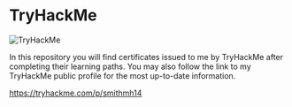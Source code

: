# TryHackMe

<img src="https://tryhackme-badges.s3.amazonaws.com/smithmh14.png" alt="TryHackMe">

In this repository you will find certificates issued to me by TryHackMe after completing their learning paths.  You may also follow the link to my TryHackMe public profile for the most up-to-date information.

https://tryhackme.com/p/smithmh14
